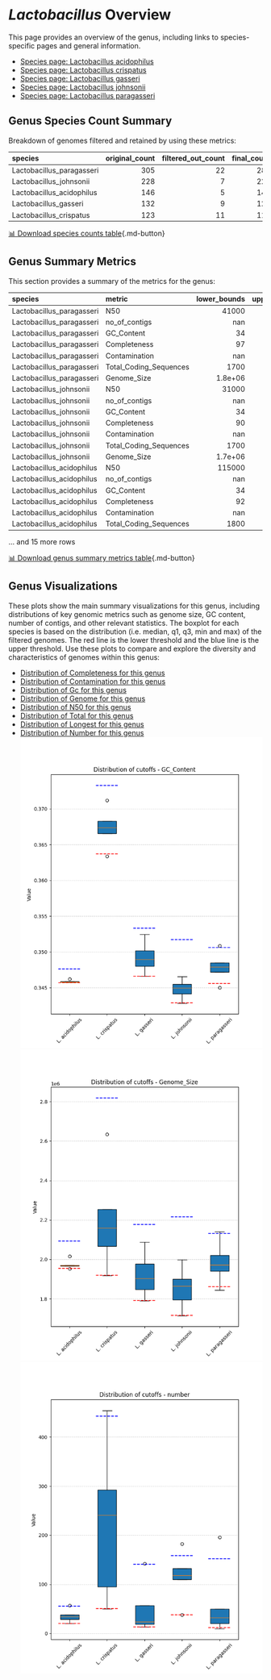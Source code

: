 # *Lactobacillus* Overview
This page provides an overview of the genus, including links to species-specific pages and general information.

- [Species page: Lactobacillus acidophilus](Lactobacillus_acidophilus/index.md)
- [Species page: Lactobacillus crispatus](Lactobacillus_crispatus/index.md)
- [Species page: Lactobacillus gasseri](Lactobacillus_gasseri/index.md)
- [Species page: Lactobacillus johnsonii](Lactobacillus_johnsonii/index.md)
- [Species page: Lactobacillus paragasseri](Lactobacillus_paragasseri/index.md)
## Genus Species Count Summary
Breakdown of genomes filtered and retained by using these metrics:

| species                   |   original_count |   filtered_out_count |   final_count |
|:--------------------------|-----------------:|---------------------:|--------------:|
| Lactobacillus_paragasseri |              305 |                   22 |           283 |
| Lactobacillus_johnsonii   |              228 |                    7 |           221 |
| Lactobacillus_acidophilus |              146 |                    5 |           141 |
| Lactobacillus_gasseri     |              132 |                    9 |           123 |
| Lactobacillus_crispatus   |              123 |                   11 |           112 |


[📊 Download species counts table](species_counts.csv){.md-button}
## Genus Summary Metrics
This section provides a summary of the metrics for the genus:

| species                   | metric                 |   lower_bounds |   upper_bounds |
|:--------------------------|:-----------------------|---------------:|---------------:|
| Lactobacillus_paragasseri | N50                    |    41000       |      nan       |
| Lactobacillus_paragasseri | no_of_contigs          |      nan       |      160       |
| Lactobacillus_paragasseri | GC_Content             |       34       |       36       |
| Lactobacillus_paragasseri | Completeness           |       97       |      nan       |
| Lactobacillus_paragasseri | Contamination          |      nan       |        1       |
| Lactobacillus_paragasseri | Total_Coding_Sequences |     1700       |     2200       |
| Lactobacillus_paragasseri | Genome_Size            |        1.8e+06 |        2.2e+06 |
| Lactobacillus_johnsonii   | N50                    |    31000       |      nan       |
| Lactobacillus_johnsonii   | no_of_contigs          |      nan       |      160       |
| Lactobacillus_johnsonii   | GC_Content             |       34       |       36       |
| Lactobacillus_johnsonii   | Completeness           |       90       |      nan       |
| Lactobacillus_johnsonii   | Contamination          |      nan       |        6       |
| Lactobacillus_johnsonii   | Total_Coding_Sequences |     1700       |     2300       |
| Lactobacillus_johnsonii   | Genome_Size            |        1.7e+06 |        2.3e+06 |
| Lactobacillus_acidophilus | N50                    |   115000       |      nan       |
| Lactobacillus_acidophilus | no_of_contigs          |      nan       |       60       |
| Lactobacillus_acidophilus | GC_Content             |       34       |       35       |
| Lactobacillus_acidophilus | Completeness           |       92       |      nan       |
| Lactobacillus_acidophilus | Contamination          |      nan       |        2       |
| Lactobacillus_acidophilus | Total_Coding_Sequences |     1800       |     2100       |

... and 15 more rows


[📊 Download genus summary metrics table](genus_summary_metrics.csv){.md-button}
## Genus Visualizations
These plots show the main summary visualizations for this genus, including distributions of key genomic metrics such as genome size, GC content, number of contigs, and other relevant statistics. The boxplot for each species is based on the distribution (i.e. median, q1, q3, min and max) of the filtered genomes. The red line is the lower threshold and the blue line is the upper threshold. Use these plots to compare and explore the diversity and characteristics of genomes within this genus:

- [Distribution of Completeness for this genus](Completeness_Specific_boxplot_0.png)
- [Distribution of Contamination for this genus](Contamination_boxplot_0.png)
- [Distribution of Gc for this genus](GC_Content_boxplot_0.png)
- [Distribution of Genome for this genus](Genome_Size_boxplot_0.png)
- [Distribution of N50 for this genus](N50_boxplot_0.png)
- [Distribution of Total for this genus](Total_Coding_Sequences_boxplot_0.png)
- [Distribution of Longest for this genus](longest_boxplot_0.png)
- [Distribution of Number for this genus](number_boxplot_0.png)
![Distribution of Gc](GC_Content_boxplot_0.png)
![Distribution of Genome](Genome_Size_boxplot_0.png)
![Distribution of Number](number_boxplot_0.png)
